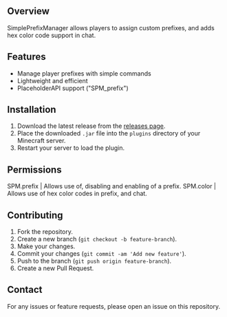## Overview
SimplePrefixManager allows players to assign custom prefixes, and adds hex color code support in chat.

## Features
- Manage player prefixes with simple commands
- Lightweight and efficient
- PlaceholderAPI support ("SPM_prefix")

## Installation
1. Download the latest release from the [releases page](https://github.com/MochaMilkie/SimplePrefixManager-1.21/releases).
2. Place the downloaded `.jar` file into the `plugins` directory of your Minecraft server.
3. Restart your server to load the plugin.

## Permissions
SPM.prefix | Allows use of, disabling and enabling of a prefix.
SPM.color | Allows use of hex color codes in prefix, and chat.


## Contributing
1. Fork the repository.
2. Create a new branch (`git checkout -b feature-branch`).
3. Make your changes.
4. Commit your changes (`git commit -am 'Add new feature'`).
5. Push to the branch (`git push origin feature-branch`).
6. Create a new Pull Request.

## Contact
For any issues or feature requests, please open an issue on this repository.
